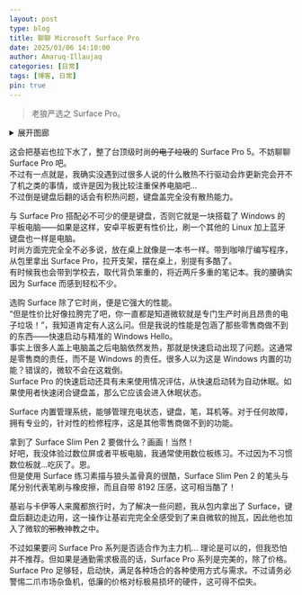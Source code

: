 ```yaml
---
layout: post
type: blog
title: 聊聊 Microsoft Surface Pro
date: 2025/03/06 14:10:00
author: Amaruq·Illaujaq
categories: [日常]
tags: [博客, 日常]
pin: true
---
```


> 老狼严选之 Surface Pro。

<details>
  <summary>展开图廊</summary>

  <img src="https://raw.githubusercontent.com/AmarokIce/amarokice.github.io/refs/heads/master/assets/img/post/Surface/PXL_20250306_041339599.jpg" alt="闭合状态">

  <img src="https://raw.githubusercontent.com/AmarokIce/amarokice.github.io/refs/heads/master/assets/img/post/Surface/PXL_20250306_041453994.jpg" alt="背面">

  <img src="https://raw.githubusercontent.com/AmarokIce/amarokice.github.io/refs/heads/master/assets/img/post/Surface/PXL_20250306_041444273.jpg" alt="正面">

</details>

这会把基岩也拉下水了，整了台顶级时尚~~的电子垃圾~~的 Surface Pro 5。不妨聊聊 Surface Pro 吧。  
不过有一点就是，我确实没遇到过很多人说的什么散热不行驱动会炸更新完会开不了机之类的事情，或许是因为我比较注重保养电脑吧...  
不过倒是键盘后翻的话会有积热问题，键盘盖完全没有散热能力。

与 Surface Pro 搭配必不可少的便是键盘，否则它就是一块搭载了 Windows 的平板电脑——如果是这样，安卓平板更有性价比，刷一个其他的 Linux 加上蓝牙键盘也一样是电脑。  
时尚方面完完全全不必多说，放在桌上就像是一本书一样。带到咖啡厅编写程序，从包里拿出 Surface Pro，拉开支架，摆在桌上，别提有多酷了。  
有时候我也会带到学校去，取代背负笨重的，将近两斤多重的笔记本。我的腰确实因为 Surface 而感到轻松不少。  

选购 Surface 除了它时尚，便是它强大的性能。  
“但是性价比好像拉胯完了吧，你一直都是知道微软就是专门生产时尚且昂贵的电子垃圾！”，我知道肯定有人这么问。但是我说的性能是包涵了那些零售商做不到的东西——快速启动与精准的 Windows Hello。  
事实上很多人盖上电脑盖之后电脑依然发热，那就是快速启动出现了问题。这通常是零售商的责任，而不是 Windows 的责任。很多人以为这是 Windows 内置的功能？错误的，微软不会在这栽倒。  
Surface Pro 的快速启动还具有未来使用情况评估，从快速启动转为自动休眠。如果使用者快速闭合键盘盖，那么它应该会进入休眠状态。

Surface 内置管理系统，能够管理充电状态，键盘，笔，耳机等。对于任何故障，拥有专业的，针对性的检修程序，这是其他零售商做不到的功能。

拿到了 Surface Slim Pen 2 要做什么？画画！当然！  
好吧，我没体验过数位屏或者平板电脑，我通常使用数位板练习。不过因为不习惯数位板就...吃灰了。恩。  
但是使用 Surface 练习素描与狼头盖骨真的很酷，Surface Slim Pen 2 的笔头与尾分别代表笔刷与橡皮擦，而且自带 8192 压感，这可相当酷了！

基岩与卡伊等人来魔都旅行时，为了解决一些问题，我从包内拿出了 Surface，键盘后翻边走边用，这一操作让基岩完完全全感受到了来自微软的抛瓦，因此他也加入了微软的~~邪教~~神教之中。

不过如果要问 Surface Pro 系列是否适合作为主力机... 理论是可以的，但我恐怕并不推荐。但如果是通勤需求极高的话，Surface Pro 系列是完美的，除了价格。Surface Pro 足够轻，启动快，满足各种场合的各种使用方式与需求。不过请务必警惕二爪市场杂鱼机，低廉的价格对标极易损坏的硬件，这可得不偿失。
